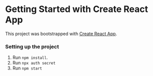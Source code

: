 # Getting Started with Create React App

This project was bootstrapped with [Create React App](https://github.com/facebook/create-react-app).

### Setting up the project

1. Run `npm install`.
2. Run `npx auth secret`
3. Run `npm start`
